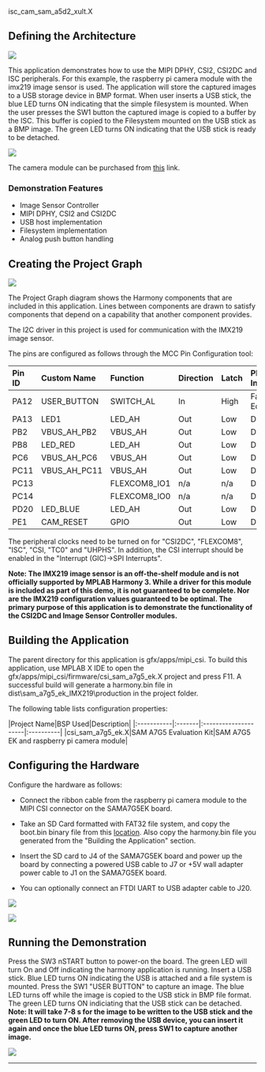 
isc\_cam\_sam\_a5d2\_xult.X

Defining the Architecture
-------------------------

![](../../docs/html/csi_sama7g5_cam_arch.png)

This application demonstrates how to use the MIPI DPHY, CSI2, CSI2DC and ISC peripherals. For this example, the raspberry pi camera module with the imx219 image sensor is used. The application will store the captured images to a USB storage device in BMP format. 
When user inserts a USB stick, the blue LED turns ON indicating that the simple filesystem is mounted. When the user presses the SW1 button the captured image is copied to a buffer by the ISC. This buffer is copied to the Filesystem mounted on the USB stick as a BMP image. The green LED turns ON indicating that the USB stick is ready to be detached.

![](../../docs/html/sama7g5ek_buttonSW1.png)

The camera module can be purchased from [this](https://www.adafruit.com/product/3099?src=raspberrypi) link.

### Demonstration Features

-   Image Sensor Controller
-   MIPI DPHY, CSI2 and CSI2DC
-   USB host implementation
-   Filesystem implementation
-   Analog push button handling

Creating the Project Graph
--------------------------

![](../../docs/html/mipi_csi_cam_prj_graph.png)

The Project Graph diagram shows the Harmony components that are included in this application. Lines between components are drawn to satisfy components that depend on a capability that another component provides.

The I2C driver in this project is used for communication with the IMX219 image sensor.

The pins are configured as follows through the MCC Pin Configuration tool:

|Pin ID|Custom Name|Function|Direction|Latch|PIO Interrupt|
|:-----------|:-------|:----------|:----------|:----------|:----------|
|PA12|USER\_BUTTON|SWITCH_AL|In|High|Falling Edge|
|PA13|LED1|LED\_AH|Out|Low|Disabled|
|PB2|VBUS\_AH\_PB2|VBUS\_AH|Out|Low|Disabled|
|PB8|LED\_RED|LED\_AH|Out|Low|Disabled|
|PC6|VBUS\_AH\_PC6|VBUS\_AH|Out|Low|Disabled|
|PC11|VBUS\_AH\_PC11|VBUS\_AH|Out|Low|Disabled|
|PC13||FLEXCOM8\_IO1|n/a|n/a|Disabled|
|PC14||FLEXCOM8\_IO0|n/a|n/a|Disabled|
|PD20|LED\_BLUE|LED\_AH|Out|Low|Disabled|
|PE1|CAM\_RESET|GPIO|Out|Low|Disabled|



The peripheral clocks need to be turned on for "CSI2DC", "FLEXCOM8", "ISC", "CSI, "TC0" and "UHPHS". In addition, the CSI interrupt should be enabled in the "Interrupt (GIC)->SPI Interrupts".

<b>Note:  The IMX219 image sensor is an off-the-shelf module and is not officially supported by MPLAB Harmony 3.   While a driver for this module is included as part of this demo, it is not guaranteed to be complete.  Nor are the IMX219 configuration values guaranteed to be optimal. The primary purpose of this application is to demonstrate the functionality of the CSI2DC and Image Sensor Controller modules. </b>

Building the Application
------------------------

The parent directory for this application is gfx/apps/mipi\_csi. To build this application, use MPLAB X IDE to open the gfx/apps/mipi\_csi/firmware/csi\_sam\_a7g5\_ek.X project and press F11.
A successful build will generate a harmony.bin file in dist\sam\_a7g5\_ek\_IMX219\production in the project folder.

The following table lists configuration properties:

|Project Name|BSP Used|Description|
|:-----------|:-------|:---------------------|:----------|
|csi_sam_a7g5_ek.X|SAM A7G5 Evaluation Kit|SAM A7G5 EK and raspberry pi camera module|


Configuring the Hardware
------------------------

Configure the hardware as follows:

-	Connect the ribbon cable from the raspberry pi camera module to the MIPI CSI connector on the SAMA7G5EK board.

-   Take an SD Card formatted with FAT32 file system, and copy the boot.bin binary file from this [location](../../../boot_image/boot.bin). Also copy the harmony.bin file you generated from the "Building the Application" section.

-   Insert the SD card to J4 of the SAMA7G5EK board and power up the board by connecting a powered USB cable to J7 or +5V wall adapter power cable to J1 on the SAMA7G5EK board.

-   You can optionally connect an FTDI UART to USB adapter cable to J20.

![](../../docs/html/csi_sama7g5_setup1.png)

![](../../docs/html/csi_sama7g5_setup2.png)

Running the Demonstration
-------------------------

Press the SW3 nSTART button to power-on the board. The green LED will turn On and Off indicating the harmony application is running. Insert a USB stick. Blue LED turns ON indicating the USB is attached and a file system is mounted. Press the SW1 "USER BUTTON" to capture an image. The blue LED turns off while the image is copied to the USB stick in BMP file format. The green LED turns ON indiciating that the USB stick can be detached.
<b>Note:  It will take 7-8 s for the image to be written to the USB stick and the green LED to turn ON. After removing the USB device, you can insert it again and once the blue LED turns ON, press SW1 to capture another image. </b>

![](../../docs/html/csi_sama7g5_demo.png)

* * * * *

 
